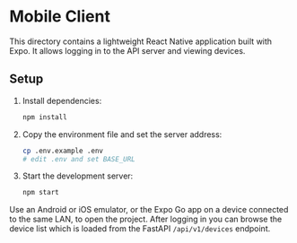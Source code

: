 # Mobile Client

This directory contains a lightweight React Native application built with Expo. It allows logging in to the API server and viewing devices.

## Setup

1. Install dependencies:
   ```bash
   npm install
   ```
2. Copy the environment file and set the server address:
   ```bash
   cp .env.example .env
   # edit .env and set BASE_URL
   ```
3. Start the development server:
   ```bash
   npm start
   ```

Use an Android or iOS emulator, or the Expo Go app on a device connected to the same LAN, to open the project. After logging in you can browse the device list which is loaded from the FastAPI `/api/v1/devices` endpoint.
